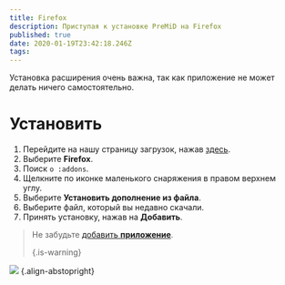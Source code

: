 ```yaml
---
title: Firefox
description: Приступая к установке PreMiD на Firefox
published: true
date: 2020-01-19T23:42:18.246Z
tags:
---
```


Установка расширения очень важна, так как приложение не может делать ничего самостоятельно.

# Установить
1. Перейдите на нашу страницу загрузок, нажав [здесь](https://premid.app/downloads).
2. Выберите **Firefox**.
3. Поиск `о :addons`.
4. Щелкните по иконке маленького снаряжения в правом верхнем углу.
5. Выберите **Установить дополнение из файла**.
6. Выберите файл, который вы недавно скачали.
7. Принять установку, нажав на **Добавить**.

> Не забудьте [добавить **приложение**](/install). 
> 
> {.is-warning}

![](https://img.icons8.com/color/2x/firefox.png) {.align-abstopright}
